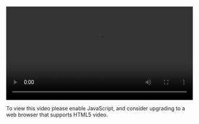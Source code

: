 <video controls="" style="width: 100%; display: block;"><source src="http://o86bpj665.bkt.clouddn.com/html7/3-1-jq.mp4" type="video/mp4"><p>To view this video please enable JavaScript, and consider upgrading to a web browser that supports HTML5 video.</p></video>
